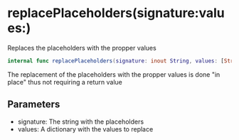 # replacePlaceholders(signature:values:)

Replaces the placeholders with the propper values

``` swift
internal func replacePlaceholders(signature: inout String, values: [String: String]) 
```

The replacement of the placeholders with the propper values is done "in place" thus not requiring a return value

## Parameters

  - signature: The string with the placeholders
  - values: A dictionary with the values to replace
